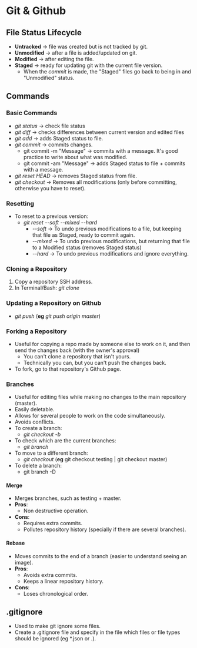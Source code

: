 # Git & Github

## File Status Lifecycle
* **Untracked** -> file was created but is not tracked by git.
* **Unmodified** -> after a file is added/updated on git.
* **Modified** -> after editing the file.
* **Staged** -> ready for updating git with the current file version.
    * When the *commit* is made, the "Staged" files go back to being in and "Unmodified" status.

## Commands
### Basic Commands
* *git status* -> check file status
* *git diff* -> checks differences between current version and edited files
* *git add* -> adds Staged status to file.
* *git commit* -> commits changes.
    * git commit -m "Message" -> commits with a message. It's good practice to write about what was modified.
    * git commit -am "Message" -> adds Staged status to file + commits with a message.
* *git reset HEAD <file>* -> removes Staged status from file.
* *git checkout <file>* -> Removes all modifications (only before committing, otherwise you have to reset).
### Resetting
* To reset to a previous version:
    * *git reset --soft --mixed --hard*
        * *--soft* -> To undo previous modifications to a file, but keeping that file as Staged, ready to commit again.
        * *--mixed* -> To undo previous modifications, but returning that file to a Modified status (removes Staged status)
        * *--hard* -> To undo previous modifications and ignore everything.
### Cloning a Repository
1. Copy a repository SSH address.
1. In Terminal/Bash: *git clone <SSH link> <local repository name>*

### Updating a Repository on Github
* *git push <destination> <source>* (**eg** *git push origin master*)

### Forking a Repository
* Useful for copying a repo made by someone else to work on it, and then send the changes back (with the owner's approval)
    * You can't clone a repository that isn't yours.
    * Technically you can, but you can't push the changes back.
* To fork, go to that repository's Github page.

### Branches
* Useful for editing files while making no changes to the main repository (master).
* Easily deletable.
* Allows for several people to work on the code simultaneously.
* Avoids conflicts.
* To create a branch:
    * *git checkout -b <branch name>*
* To check which are the current branches:
    * *git branch*
* To move to a different branch:
    * *git checkout <branch name>* (**eg** git checkout testing | git checkout master)
* To delete a branch:
    * git branch -D <branch name>

#### Merge
* Merges branches, such as testing + master.
* **Pros**:
    * Non destructive operation.
* **Cons**:
    * Requires extra commits.
    * Pollutes repository history (specially if there are several branches).

#### Rebase
* Moves commits to the end of a branch (easier to understand seeing an image).
* **Pros**:
    * Avoids extra commits.
    * Keeps a linear repository history.
* **Cons**:
    * Loses chronological order.

## .gitignore
* Used to make git ignore some files.
* Create a .gitignore file and specify in the file which files or file types should be ignored (eg *.json or <name>.<extension>).